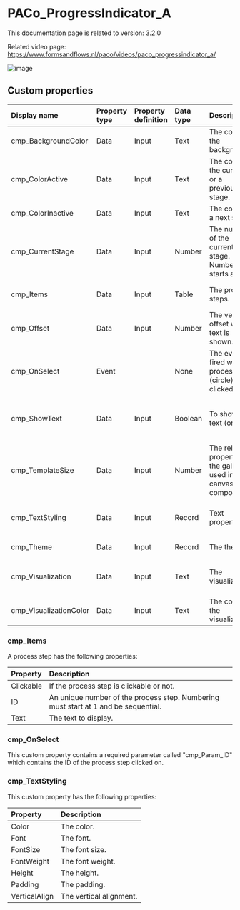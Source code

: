 # PACo_ProgressIndicator_A

This documentation page is related to version: 3.2.0

Related video page: https://www.formsandflows.nl/paco/videos/paco_progressindicator_a/

![image](https://github.com/formsandflows/PACo/assets/35654198/a9c7b608-6c44-4555-bb0b-284b647931ac)

## Custom properties

| Display name | Property type | Property definition | Data type | Description | Memo
| :--- | :--- | :--- | :--- | :--- | :--- |
| cmp_BackgroundColor | Data | Input | Text | The color of the background. | |
| cmp_ColorActive | Data | Input | Text | The color for the current or a previous stage. | |
| cmp_ColorInactive | Data | Input | Text | The color for a next stage. | |
| cmp_CurrentStage | Data | Input | Number | The number of the current stage. Numbering starts at 1. | |
| cmp_Items | Data | Input | Table | The process steps. | See the documention about cmp_Items below. |
| cmp_Offset | Data | Input | Number | The vertical offset when text is shown. | |
| cmp_OnSelect | Event | | None | The event fired when a process step (circle) is clicked on. | See the documentation about cmp_OnSelect below. |
| cmp_ShowText | Data | Input | Boolean | To show the text (or not). | If no text is shown, the progress indicator is centered vertically and the offset is not used.  |
| cmp_TemplateSize | Data | Input | Number | The related property of the gallery used in this canvas component. | |
| cmp_TextStyling | Data | Input | Record | Text properties. | See the documention about cmp_TextStyling below. |
| cmp_Theme | Data | Input | Record | The theme. | See the documention on theming. |
| cmp_Visualization | Data | Input | Text | The visualization. | See the documention of PACo canvas component PACo_Visualization_A. |
| cmp_VisualizationColor | Data | Input | Text | The color of the visualization. | |

### cmp_Items
A process step has the following properties:

| Property | Description |
| :--- | :--- |
| Clickable | If the process step is clickable or not. |
| ID | An unique number of the process step. Numbering must start at 1 and be sequential. |
| Text | The text to display. |

### cmp_OnSelect
This custom property contains a required parameter called "cmp_Param_ID" which contains the ID of the process step clicked on.

### cmp_TextStyling
This custom property has the following properties:

| Property | Description |
| :--- | :--- |
| Color | The color. |
| Font | The font. |
| FontSize | The font size. |
| FontWeight | The font weight. |
| Height | The height. |
| Padding | The padding. |
| VerticalAlign | The vertical alignment. |
